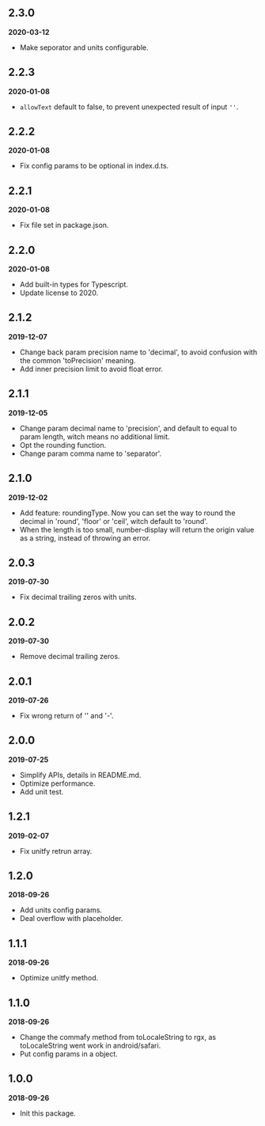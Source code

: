 ## 2.3.0

**2020-03-12**

- Make seporator and units configurable.

## 2.2.3

**2020-01-08**

- `allowText` default to false, to prevent unexpected result of input `''`.

## 2.2.2

**2020-01-08**

- Fix config params to be optional in index.d.ts.

## 2.2.1

**2020-01-08**

- Fix file set in package.json.

## 2.2.0

**2020-01-08**

- Add built-in types for Typescript.
- Update license to 2020.

## 2.1.2

**2019-12-07**

- Change back param precision name to 'decimal', to avoid confusion with the common 'toPrecision' meaning.
- Add inner precision limit to avoid float error.

## 2.1.1

**2019-12-05**

- Change param decimal name to 'precision', and default to equal to param length, witch means no additional limit.
- Opt the rounding function.
- Change param comma name to 'separator'.

## 2.1.0

**2019-12-02**

- Add feature: roundingType. Now you can set the way to round the decimal in 'round', 'floor' or 'ceil', witch default to 'round'.
- When the length is too small, number-display will return the origin value as a string, instead of throwing an error.

## 2.0.3

**2019-07-30**

- Fix decimal trailing zeros with units.

## 2.0.2

**2019-07-30**

- Remove decimal trailing zeros.

## 2.0.1

**2019-07-26**

- Fix wrong return of '' and '-'.

## 2.0.0

**2019-07-25**

- Simplify APIs, details in README.md.
- Optimize performance.
- Add unit test.

## 1.2.1

**2019-02-07**

- Fix unitfy retrun array.

## 1.2.0

**2018-09-26**

- Add units config params.
- Deal overflow with placeholder.

## 1.1.1

**2018-09-26**

- Optimize unitfy method.

## 1.1.0

**2018-09-26**

- Change the commafy method from toLocaleString to rgx, as toLocaleString went work in android/safari.
- Put config params in a object.

## 1.0.0

**2018-09-26**

* Init this package.
